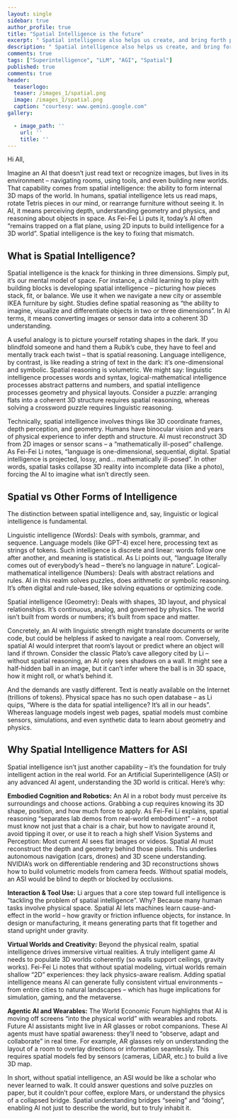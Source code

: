 ```yaml
---
layout: single
sidebar: true
author_profile: true
title: "Spatial Intelligence is the future"
excerpt: " Spatial intelligence also helps us create, and bring forth pictures in our mind's eye into the physical world."
description: " Spatial intelligence also helps us create, and bring forth pictures in our mind's eye into the physical world."
comments: true
tags: ["Superintelligence", "LLM", "AGI", "Spatial"]
published: true
comments: true
header:
  teaserlogo:
  teaser: /images_1/spatial.png
  image: /images_1/spatial.png
  caption: "courtesy: www.gemini.google.com"
gallery:

  - image_path: ''
    url: ''
    title: ''
---
```

Hi All,

Imagine an AI that doesn’t just read text or recognize images, but lives in its environment – navigating rooms, using tools, and even building new worlds. That capability comes from spatial intelligence: the ability to form internal 3D maps of the world. In humans, spatial intelligence lets us read maps, rotate Tetris pieces in our mind, or rearrange furniture without seeing it. In AI, it means perceiving depth, understanding geometry and physics, and reasoning about objects in space. As Fei-Fei Li puts it, today’s AI often “remains trapped on a flat plane, using 2D inputs to build intelligence for a 3D world”. Spatial intelligence is the key to fixing that mismatch.

## What is Spatial Intelligence?

Spatial intelligence is the knack for thinking in three dimensions. Simply put, it’s our mental model of space. For instance, a child learning to play with building blocks is developing spatial intelligence – picturing how pieces stack, fit, or balance. We use it when we navigate a new city or assemble IKEA furniture by sight. Studies define spatial reasoning as “the ability to imagine, visualize and differentiate objects in two or three dimensions”. In AI terms, it means converting images or sensor data into a coherent 3D understanding.

A useful analogy is to picture yourself rotating shapes in the dark. If you blindfold someone and hand them a Rubik’s cube, they have to feel and mentally track each twist – that is spatial reasoning. Language intelligence, by contrast, is like reading a string of text in the dark: it’s one-dimensional and symbolic. Spatial reasoning is volumetric. We might say: linguistic intelligence processes words and syntax, logical-mathematical intelligence processes abstract patterns and numbers, and spatial intelligence processes geometry and physical layouts. Consider a puzzle: arranging flats into a coherent 3D structure requires spatial reasoning, whereas solving a crossword puzzle requires linguistic reasoning.

Technically, spatial intelligence involves things like 3D coordinate frames, depth perception, and geometry. Humans have binocular vision and years of physical experience to infer depth and structure. AI must reconstruct 3D from 2D images or sensor scans – a “mathematically ill-posed” challenge. As Fei-Fei Li notes, “language is one-dimensional, sequential, digital. Spatial intelligence is projected, lossy, and… mathematically ill-posed”. In other words, spatial tasks collapse 3D reality into incomplete data (like a photo), forcing the AI to imagine what isn’t directly seen.

## Spatial vs Other Forms of Intelligence

The distinction between spatial intelligence and, say, linguistic or logical intelligence is fundamental.

Linguistic intelligence (Words): Deals with symbols, grammar, and sequence. Language models (like GPT-4) excel here, processing text as strings of tokens. Such intelligence is discrete and linear: words follow one after another, and meaning is statistical. As Li points out, “language literally comes out of everybody’s head – there’s no language in nature”. Logical-mathematical intelligence (Numbers): Deals with abstract relations and rules. AI in this realm solves puzzles, does arithmetic or symbolic reasoning. It’s often digital and rule-based, like solving equations or optimizing code.

Spatial intelligence (Geometry): Deals with shapes, 3D layout, and physical relationships. It’s continuous, analog, and governed by physics. The world isn’t built from words or numbers; it’s built from space and matter.

Concretely, an AI with linguistic strength might translate documents or write code, but could be helpless if asked to navigate a real room. Conversely, spatial AI would interpret that room’s layout or predict where an object will land if thrown. Consider the classic Plato’s cave allegory cited by Li – without spatial reasoning, an AI only sees shadows on a wall. It might see a half-hidden ball in an image, but it can’t infer where the ball is in 3D space, how it might roll, or what’s behind it.

And the demands are vastly different. Text is neatly available on the Internet (trillions of tokens). Physical space has no such open database – as Li quips, “Where is the data for spatial intelligence? It’s all in our heads”. Whereas language models ingest web pages, spatial models must combine sensors, simulations, and even synthetic data to learn about geometry and physics.

## Why Spatial Intelligence Matters for ASI

Spatial intelligence isn’t just another capability – it’s the foundation for truly intelligent action in the real world. For an Artificial Superintelligence (ASI) or any advanced AI agent, understanding the 3D world is critical. Here’s why:

**Embodied Cognition and Robotics:** An AI in a robot body must perceive its surroundings and choose actions. Grabbing a cup requires knowing its 3D shape, position, and how much force to apply. As Fei-Fei Li explains, spatial reasoning “separates lab demos from real-world embodiment” – a robot must know not just that a chair is a chair, but how to navigate around it, avoid tipping it over, or use it to reach a high shelf Vision Systems and Perception: Most current AI sees flat images or videos. Spatial AI must reconstruct the depth and geometry behind those pixels. This underlies autonomous navigation (cars, drones) and 3D scene understanding. NVIDIA’s work on differentiable rendering and 3D reconstructions shows how to build volumetric models from camera feeds. Without spatial models, an ASI would be blind to depth or blocked by occlusions.

**Interaction & Tool Use:** Li argues that a core step toward full intelligence is “tackling the problem of spatial intelligence”. Why? Because many human tasks involve physical space. Spatial AI lets machines learn cause-and-effect in the world – how gravity or friction influence objects, for instance. In design or manufacturing, it means generating parts that fit together and stand upright under gravity.

**Virtual Worlds and Creativity:** Beyond the physical realm, spatial intelligence drives immersive virtual realities. A truly intelligent game AI needs to populate 3D worlds coherently (so walls support ceilings, gravity works). Fei-Fei Li notes that without spatial modeling, virtual worlds remain shallow “2D” experiences: they lack physics-aware realism. Adding spatial intelligence means AI can generate fully consistent virtual environments – from entire cities to natural landscapes – which has huge implications for simulation, gaming, and the metaverse.

**Agentic AI and Wearables:** The World Economic Forum highlights that AI is moving off screens “into the physical world” with wearables and robots. Future AI assistants might live in AR glasses or robot companions. These AI agents must have spatial awareness: they’ll need to “observe, adapt and collaborate” in real time. For example, AR glasses rely on understanding the layout of a room to overlay directions or information seamlessly. This requires spatial models fed by sensors (cameras, LiDAR, etc.) to build a live 3D map.

In short, without spatial intelligence, an ASI would be like a scholar who never learned to walk. It could answer questions and solve puzzles on paper, but it couldn’t pour coffee, explore Mars, or understand the physics of a collapsed bridge. Spatial understanding bridges “seeing” and “doing”, enabling AI not just to describe the world, but to truly inhabit it.
